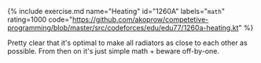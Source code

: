 {% include exercise.md name="Heating" id="1260A" labels="`math`" rating=1000
   code="https://github.com/akoprow/competetive-programming/blob/master/src/codeforces/edu/edu77/1260a-heating.kt" %}

Pretty clear that it's optimal to make all radiators as close to each other as possible. From then on it's just simple math + beware off-by-one.

